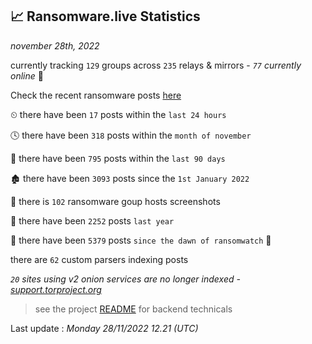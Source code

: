 
## 📈 Ransomware.live Statistics
_november 28th, 2022_

currently tracking `129` groups across `235` relays & mirrors - _`77` currently online_ 📡

Check the recent ransomware posts [here](https://www.ransomware.live/#/recentposts)


⏲ there have been `17` posts within the `last 24 hours`

🕓 there have been `318` posts within the `month of november`

📅 there have been `795` posts within the `last 90 days`

🏚 there have been `3093` posts since the `1st January 2022`

📸 there is `102` ransomware goup hosts screenshots

🚀 there have been `2252` posts `last year`

🦕 there have been `5379` posts `since the dawn of ransomwatch` 🐣

there are `62` custom parsers indexing posts

_`20` sites using v2 onion services are no longer indexed - [support.torproject.org](https://support.torproject.org/onionservices/v2-deprecation/)_

> see the project [README](https://github.com/jmousqueton/ransomwatch#readme) for backend technicals



Last update : _Monday 28/11/2022 12.21 (UTC)_

